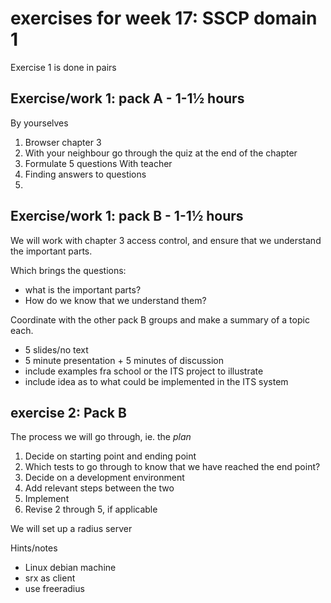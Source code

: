 # exercises for week 17: SSCP domain 1

Exercise 1 is done in pairs

## Exercise/work 1: pack A - 1-1½ hours
By yourselves
1. Browser chapter 3
2. With your neighbour go through the quiz at the end of the chapter
3. Formulate 5 questions
With teacher
3. Finding answers to questions
4.

## Exercise/work 1: pack B - 1-1½ hours
We will work with chapter 3 access control, and ensure that we understand the important parts.

Which brings the questions:
* what is the important parts?
* How do we know that we understand them?

Coordinate with the other pack B groups and make a summary of a topic each.
* 5 slides/no text
* 5 minute presentation + 5 minutes of discussion
* include examples fra school or the ITS project to illustrate
* include idea as to what could be implemented in the ITS system


## exercise 2: Pack B
The process we will go through, ie. the *plan*
1. Decide on starting point and ending point
2. Which tests to go through to know that we have reached the end point?
3. Decide on a development environment
4. Add relevant steps between the two
5. Implement
6. Revise 2 through 5, if applicable

We will set up a radius server

Hints/notes
* Linux debian machine
* srx as client
* use freeradius
